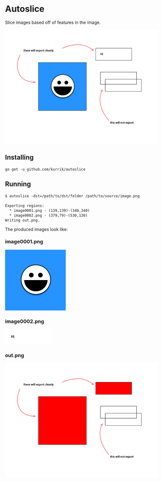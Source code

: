 Autoslice
=========

Slice images based off of features in the image.

![test source image](https://github.com/kurrik/autoslice/raw/master/test/test01.fw.png?raw=true)

Installing
----------

    go get -u github.com/kurrik/autoslice

Running
-------

    $ autoslice -dst=/path/to/dst/folder /path/to/source/image.png

    Exporting regions:
      * image0001.png - (139,139)-(340,340)
      * image0002.png - (379,79)-(530,130)
    Writing out.png.

The produced images look like:

### image0001.png
![test export 01](https://github.com/kurrik/autoslice/raw/master/dst/image0001.png?raw=true)

### image0002.png
![test export 02](https://github.com/kurrik/autoslice/raw/master/dst/image0002.png?raw=true)

### out.png
![test export out](https://github.com/kurrik/autoslice/raw/master/dst/out.png?raw=true)

